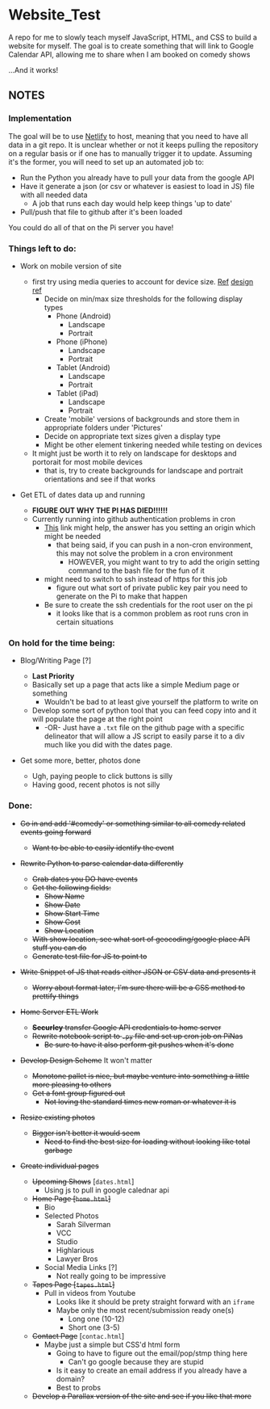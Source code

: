 # Website_Test
A repo for me to slowly teach myself JavaScript, HTML, and CSS to build a website for myself. The goal is to create something that will link to Google Calendar API, allowing me to share when I am booked on comedy shows

...And it works!

## NOTES

### Implementation

The goal will be to use [Netlify](https://www.netlify.com/) to host, meaning that you need to have all data in a git repo. It is unclear whether or not it keeps pulling the repository on a regular basis or if one has to manually trigger it to update. Assuming it's the former, you will need to set up an automated job to:
 * Run the Python you already have to pull your data from the google API 
 * Have it generate a json (or csv or whatever is easiest to load in JS) file with all needed data
     * A job that runs each day would help keep things 'up to date'
 * Pull/push that file to github after it's been loaded

You could do all of that on the Pi server you have!

### Things left to do:
 * Work on mobile version of site
     * first try using media queries to account for device size. [Ref](https://www.w3schools.com/css/css_rwd_mediaqueries.asp) [design ref](https://www.webmalama.com/the-best-full-screen-background-image-sizes-for-web-design/)
          * Decide on min/max size thresholds for the following display types
               * Phone (Android)
                    * Landscape
                    * Portrait
               * Phone (iPhone)
                    * Landscape
                    * Portrait
               * Tablet (Android)
                    * Landscape
                    * Portrait
               * Tablet (iPad)
                    * Landscape
                    * Portrait
          * Create 'mobile' versions of backgrounds and store them in appropriate folders under 'Pictures'
          * Decide on appropriate text sizes given a display type
          * Might be other element tinkering needed while testing on devices
     * It might just be worth it to rely on landscape for desktops and portorait for most mobile devices
          * that is, try to create backgrounds for landscape and portrait orientations and see if that works

 * Get ETL of dates data up and running
     * **FIGURE OUT WHY THE PI HAS DIED!!!!!!**
     * Currently running into github authentication problems in cron
          * [This](https://stackoverflow.com/questions/7548661/git-github-cant-push-to-master) link might help, the answer has you setting an origin which might be needed
               * that being said, if you can push in a non-cron environment, this may not solve the problem in a cron environment
                    * HOWEVER, you might want to try to add the origin setting command to the bash file for the fun of it
          * might need to switch to ssh instead of https for this job
               * figure out what sort of private public key pair you need to generate on the Pi to make that happen
          * Be sure to create the ssh credentials for the root user on the pi
               * it looks like that is a common problem as root runs cron in certain situations
     

### On hold for the time being:
 * Blog/Writing Page [?]
     * __Last Priority__
     * Basically set up a page that acts like a simple Medium page or something
          * Wouldn't be bad to at least give yourself the platform to write on
     * Develop some sort of python tool that you can feed copy into and it will populate the page at the right point
          * -OR- Just have a `.txt` file on the github page with a specific delineator that will allow a JS script to easily parse it to a div much like you did with the dates page.
 
 * Get some more, better, photos done
     * Ugh, paying people to click buttons is silly
     * Having good, recent photos is not silly



### Done:
 * ~~Go in and add '#comedy' or something similar to all comedy related events going forward~~
 	* ~~Want to be able to easily identify the event~~
 * ~~Rewrite Python to parse calendar data differently~~
     * ~~Grab dates you DO have events~~
     * ~~Get the following fields:~~
     	* ~~Show Name~~
     	* ~~Show Date~~
     	* ~~Show Start Time~~
     	* ~~Show Cost~~
     	* ~~Show Location~~
     * ~~With show location, see what sort of geocoding/google place API stuff you can do~~
     * ~~Generate test file for JS to point to~~
 * ~~Write Snippet of JS that reads either JSON or CSV data and presents it~~
 	* ~~Worry about format later, I'm sure there will be a CSS method to prettify things~~
 * ~~Home Server ETL Work~~
     * ~~__Securley__ transfer Google API credentials to home server~~
     * ~~Rewrite notebook script to `.py` file and set up cron job on PiNas~~
          * ~~Be sure to have it also perform git pushes when it's done~~
 * ~~Develop Design Scheme~~ It won't matter
     * ~~Monotone pallet is nice, but maybe venture into something a little more pleasing to others~~
     * ~~Get a font group figured out~~
          * ~~Not loving the standard times new roman or whatever it is~~
 * ~~Resize existing photos~~
     * ~~Bigger isn't better it would seem~~
          * ~~Need to find the best size for loading without looking like total garbage~~

 * ~~Create individual pages~~
     * ~~Upcoming Shows~~ [`dates.html`]
          * Using js to pull in google calednar api
     * ~~Home Page [`home.html`]~~
          * Bio
          * Selected Photos
               * Sarah Silverman
               * VCC
               * Studio
               * Highlarious
               * Lawyer Bros
          * Social Media Links [?]
               * Not really going to be impressive
     * ~~Tapes Page [`tapes.html`]~~
          * Pull in videos from Youtube
               * Looks like it should be prety straight forward with an `iframe`
               * Maybe only the most recent/submission ready one(s)
                    * Long one (10-12)
                    * Short one (3-5)
     * ~~Contact Page~~ [`contac.html`]
          * Maybe just a simple but CSS'd html form
               * Going to have to figure out the email/pop/stmp thing here
                    * Can't go google because they are stupid
               * Is it easy to create an email address if you already have a domain?
               * Best to probs 
     * ~~Develop a Parallax version of the site and see if you like that more~~
